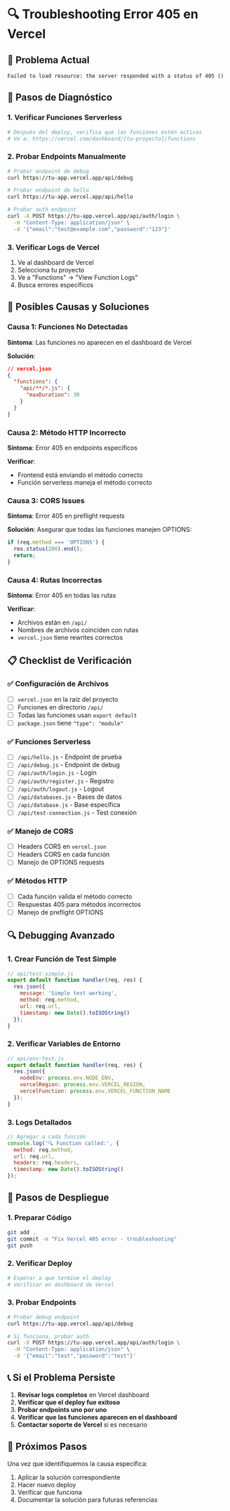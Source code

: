 # 🔍 Troubleshooting Error 405 en Vercel

## 🚨 Problema Actual
```
Failed to load resource: the server responded with a status of 405 ()
```

## 🔧 Pasos de Diagnóstico

### 1. Verificar Funciones Serverless
```bash
# Después del deploy, verifica que las funciones estén activas
# Ve a: https://vercel.com/dashboard/[tu-proyecto]/functions
```

### 2. Probar Endpoints Manualmente
```bash
# Probar endpoint de debug
curl https://tu-app.vercel.app/api/debug

# Probar endpoint de hello
curl https://tu-app.vercel.app/api/hello

# Probar auth endpoint
curl -X POST https://tu-app.vercel.app/api/auth/login \
  -H "Content-Type: application/json" \
  -d '{"email":"test@example.com","password":"123"}'
```

### 3. Verificar Logs de Vercel
1. Ve al dashboard de Vercel
2. Selecciona tu proyecto
3. Ve a "Functions" → "View Function Logs"
4. Busca errores específicos

## 🐛 Posibles Causas y Soluciones

### Causa 1: Funciones No Detectadas
**Síntoma**: Las funciones no aparecen en el dashboard de Vercel

**Solución**:
```json
// vercel.json
{
  "functions": {
    "api/**/*.js": {
      "maxDuration": 30
    }
  }
}
```

### Causa 2: Método HTTP Incorrecto
**Síntoma**: Error 405 en endpoints específicos

**Verificar**:
- Frontend está enviando el método correcto
- Función serverless maneja el método correcto

### Causa 3: CORS Issues
**Síntoma**: Error 405 en preflight requests

**Solución**: Asegurar que todas las funciones manejen OPTIONS:
```javascript
if (req.method === 'OPTIONS') {
  res.status(200).end();
  return;
}
```

### Causa 4: Rutas Incorrectas
**Síntoma**: Error 405 en todas las rutas

**Verificar**:
- Archivos están en `/api/`
- Nombres de archivos coinciden con rutas
- `vercel.json` tiene rewrites correctos

## 📋 Checklist de Verificación

### ✅ Configuración de Archivos
- [ ] `vercel.json` en la raíz del proyecto
- [ ] Funciones en directorio `/api/`
- [ ] Todas las funciones usan `export default`
- [ ] `package.json` tiene `"type": "module"`

### ✅ Funciones Serverless
- [ ] `/api/hello.js` - Endpoint de prueba
- [ ] `/api/debug.js` - Endpoint de debug
- [ ] `/api/auth/login.js` - Login
- [ ] `/api/auth/register.js` - Registro
- [ ] `/api/auth/logout.js` - Logout
- [ ] `/api/databases.js` - Bases de datos
- [ ] `/api/database.js` - Base específica
- [ ] `/api/test-connection.js` - Test conexión

### ✅ Manejo de CORS
- [ ] Headers CORS en `vercel.json`
- [ ] Headers CORS en cada función
- [ ] Manejo de OPTIONS requests

### ✅ Métodos HTTP
- [ ] Cada función valida el método correcto
- [ ] Respuestas 405 para métodos incorrectos
- [ ] Manejo de preflight OPTIONS

## 🔍 Debugging Avanzado

### 1. Crear Función de Test Simple
```javascript
// api/test-simple.js
export default function handler(req, res) {
  res.json({ 
    message: 'Simple test working',
    method: req.method,
    url: req.url,
    timestamp: new Date().toISOString()
  });
}
```

### 2. Verificar Variables de Entorno
```javascript
// api/env-test.js
export default function handler(req, res) {
  res.json({
    nodeEnv: process.env.NODE_ENV,
    vercelRegion: process.env.VERCEL_REGION,
    vercelFunction: process.env.VERCEL_FUNCTION_NAME
  });
}
```

### 3. Logs Detallados
```javascript
// Agregar a cada función
console.log('🔍 Function called:', {
  method: req.method,
  url: req.url,
  headers: req.headers,
  timestamp: new Date().toISOString()
});
```

## 🚀 Pasos de Despliegue

### 1. Preparar Código
```bash
git add .
git commit -m "Fix Vercel 405 error - troubleshooting"
git push
```

### 2. Verificar Deploy
```bash
# Esperar a que termine el deploy
# Verificar en dashboard de Vercel
```

### 3. Probar Endpoints
```bash
# Probar debug endpoint
curl https://tu-app.vercel.app/api/debug

# Si funciona, probar auth
curl -X POST https://tu-app.vercel.app/api/auth/login \
  -H "Content-Type: application/json" \
  -d '{"email":"test","password":"test"}'
```

## 📞 Si el Problema Persiste

1. **Revisar logs completos** en Vercel dashboard
2. **Verificar que el deploy fue exitoso**
3. **Probar endpoints uno por uno**
4. **Verificar que las funciones aparecen en el dashboard**
5. **Contactar soporte de Vercel** si es necesario

## 🎯 Próximos Pasos

Una vez que identifiquemos la causa específica:
1. Aplicar la solución correspondiente
2. Hacer nuevo deploy
3. Verificar que funciona
4. Documentar la solución para futuras referencias 